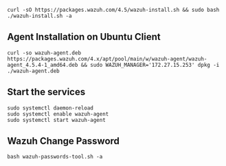 ```
curl -sO https://packages.wazuh.com/4.5/wazuh-install.sh && sudo bash ./wazuh-install.sh -a
```
## Agent Installation on Ubuntu Client
```
curl -so wazuh-agent.deb https://packages.wazuh.com/4.x/apt/pool/main/w/wazuh-agent/wazuh-agent_4.5.4-1_amd64.deb && sudo WAZUH_MANAGER='172.27.15.253' dpkg -i ./wazuh-agent.deb
```
## Start the services
```
sudo systemctl daemon-reload
sudo systemctl enable wazuh-agent
sudo systemctl start wazuh-agent
```
## Wazuh Change Password
```
bash wazuh-passwords-tool.sh -a
```


